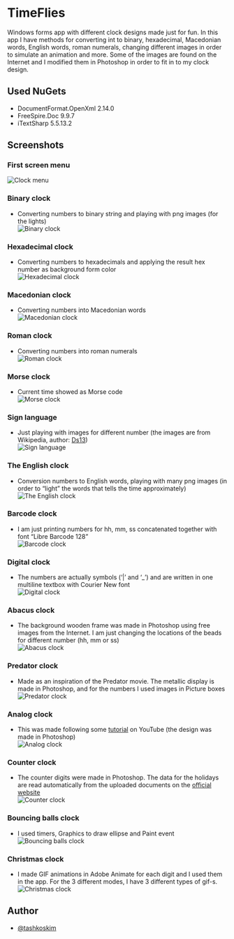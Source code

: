 # TimeFlies

 Windows forms app with different clock designs made just for fun. In this app I have methods for converting int to binary, hexadecimal, Macedonian words, English words, roman numerals, changing different images in order to simulate an animation and more. Some of the images are found on the Internet and I modified them in Photoshop in order to fit in to my clock design.

 ## Used NuGets
 - DocumentFormat.OpenXml 2.14.0
 - FreeSpire.Doc 9.9.7
 - iTextSharp 5.5.13.2


## Screenshots

### First screen menu
![Clock menu](https://github.com/tashkoskim/TimeFlies/blob/main/Screenshots/Screenshot%202023-03-01%20195224.png?raw=true)


### Binary clock
- Converting numbers to binary string and playing with png images (for the lights)  
![Binary clock](https://github.com/tashkoskim/TimeFlies/blob/main/Screenshots/1_Binary.png?raw=true)

### Hexadecimal clock
- Converting numbers to hexadecimals and applying the result hex number as background form color  
![Hexadecimal clock](https://github.com/tashkoskim/TimeFlies/blob/main/Screenshots/2_Hexadecimal.png?raw=true)

### Macedonian clock
- Converting numbers into Macedonian words  
![Macedonian clock](https://github.com/tashkoskim/TimeFlies/blob/main/Screenshots/3_Macedonian.png?raw=true)

### Roman clock
- Converting numbers into roman numerals  
![Roman clock](https://github.com/tashkoskim/TimeFlies/blob/main/Screenshots/4_Roman.png?raw=true)

### Morse clock
- Current time showed as Morse code  
![Morse clock](https://github.com/tashkoskim/TimeFlies/blob/main/Screenshots/5_Morse.png?raw=true)

### Sign language
- Just playing with images for different number (the images are from Wikipedia, author: [Ds13](https://commons.wikimedia.org/wiki/File:Asl_alphabet_gallaudet.svg))   
![Sign language](https://github.com/tashkoskim/TimeFlies/blob/main/Screenshots/6_Sign.png?raw=true)

### The English clock
- Conversion numbers to English words, playing with many png images (in order to “light” the words that tells the time approximately)   
![The English clock](https://github.com/tashkoskim/TimeFlies/blob/main/Screenshots/7_English.png?raw=true)

### Barcode clock
- I am just printing numbers for hh, mm, ss concatenated together with font “Libre Barcode 128”   
![Barcode clock](https://github.com/tashkoskim/TimeFlies/blob/main/Screenshots/8_Barcode.png?raw=true)

### Digital clock
- The numbers are actually symbols (‘|’ and ‘_’) and are written in one multiline textbox with Courier New font   
![Digital clock](https://github.com/tashkoskim/TimeFlies/blob/main/Screenshots/9_Digital.png?raw=true)

### Abacus clock
- The background wooden frame was made in Photoshop using free images from the Internet. I am just changing the locations of the beads for different number (hh, mm or ss)   
![Abacus clock](https://github.com/tashkoskim/TimeFlies/blob/main/Screenshots/10_Abacus.png?raw=true)

### Predator clock
- Made as an inspiration of the Predator movie. The metallic display is made in Photoshop, and for the numbers I used images in Picture boxes   
![Predator clock](https://github.com/tashkoskim/TimeFlies/blob/main/Screenshots/11_Predator.png?raw=true)

### Analog clock
- This was made following some [tutorial](https://www.youtube.com/watch?app=desktop&v=o8CoLOtCYyk&t=751s) on YouTube (the design was made in Photoshop)   
![Analog clock](https://github.com/tashkoskim/TimeFlies/blob/main/Screenshots/12_Analog.png?raw=true)

### Counter clock
- The counter digits were made in Photoshop. The data for the holidays are read automatically from the uploaded documents on the [official website](https://www.mtsp.gov.mk/programa-za-nerabotni-denovi.nspx)    
![Counter clock](https://github.com/tashkoskim/TimeFlies/blob/main/Screenshots/13_Counter.png?raw=true)

### Bouncing balls clock
- I used timers, Graphics to draw ellipse and Paint event   
![Bouncing balls clock](https://github.com/tashkoskim/TimeFlies/blob/main/Screenshots/14_Balls.png?raw=true)

### Christmas clock
- I made GIF animations in Adobe Animate for each digit and I used them in the app. For the 3 different modes, I have 3 different types of gif-s.   
![Christmas clock](https://github.com/tashkoskim/TimeFlies/blob/main/Screenshots/15_Christmas.png?raw=true)


## Author
- [@tashkoskim](https://github.com/tashkoskim)


